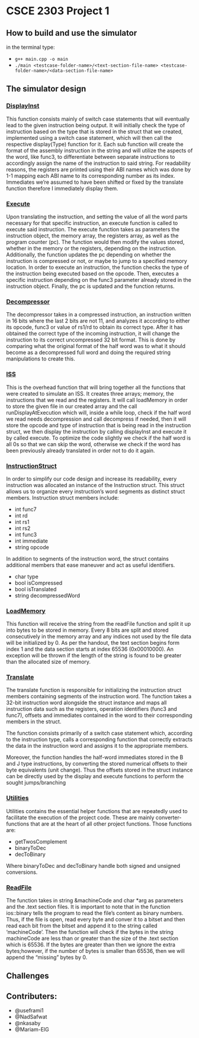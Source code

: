 # **CSCE 2303 Project 1**
## How to build and use the simulator 
in the terminal type:
- `g++ main.cpp -o main`
- `./main <testcase-folder-name>/<text-section-file-name> <testcase-folder-name>/<data-section-file-name>`

## The simulator design
### [DisplayInst](functions/displayInst.h)
This function consists mainly of switch case statements that will eventually lead to the given instruction being output. It will initially check the type of instruction based on the type that is stored in the struct that we created, implemented using a switch case statement, which will then call the respective display(Type) function for it. Each sub function will create the format of the assembly instruction in the string and will utilize the aspects of the word, like func3, to differentiate between separate instructions to accordingly assign the name of the instruction to said string. For readability reasons, the registers are printed using their ABI names which was done by 1-1 mapping each ABI name to its corresponding number as its index. Immediates we’re assumed to have been shifted or fixed by the translate function therefore I immediately display them.

### [Execute](functions/execute.h)
Upon translating the instruction, and setting the value of all the word parts necessary for that specific instruction, an execute function is called to execute said instruction. The execute function takes as parameters the instruction object, the memory array, the registers array, as well as the program counter (pc). The function would then modify the values stored, whether in the memory or the registers, depending on the instruction. Additionally, the function updates the pc depending on whether the instruction is compressed or not, or maybe to jump to a specified memory location. In order to execute an instruction, the function checks the type of the instruction being executed based on the opcode. Then, executes a specific instruction depending on the func3 parameter already stored in the instruction object. Finally, the pc is updated and the function returns.

### [Decompressor](functions/decompressor.h)
The decompressor takes in a compressed instruction, an instruction written in 16 bits where the last 2 bits are not 11, and analyzes it according to either its opcode, func3 or value of rs1/rd to obtain its correct type. After it has obtained the correct type of the incoming instruction, it will change the instruction to its correct uncompressed 32 bit format. This is done by comparing what the original format of the half word was to what it should become as a decompressed full word and doing the required string manipulations to create this. 

### [ISS](functions/ISS.h)
This is the overhead function that will bring together all the functions that were created to simulate an ISS. It creates three arrays; memory, the instructions that we read and the registers. It will call loadMemory in order to store the given file in our created array and the call runDisplayAtExecution which will, inside a while loop, check if the half word we read needs decompression and call decompress if needed, then it will store the opcode and type of instruction that is being read in the instruction struct, we then display the instruction by calling displayInst and execute it by called execute. To optimize the code slightly we check if the half word is all 0s so that we can skip the word, otherwise we check if the word has been previously already translated in order not to do it again.

### [InstructionStruct](functions/instructionStruct.h)
In order to simplify our code design and  increase its readability, every instruction was allocated an instance of the Instruction struct. This struct allows us to organize every instruction’s word segments as distinct struct members. Instruction struct members include:
- int func7
- int rd
- int rs1
- int rs2
- int func3
- int immediate
- string opcode

In addition to segments of the instruction word, the struct contains additional members that ease maneuver and act as useful identifiers.
- char type
- bool isCompressed
- bool isTranslated
- string decompressedWord

### [LoadMemory](functions/loadMemory.h)
This function will receive the string from the readFile function and split it up into bytes to be stored in memory. Every 8 bits are split and stored consecutively in the memory array and any indices not used by the file data will be initialized by 0. As per the handout, the text section begins form index 1 and the data section starts at index 65536 (0x00010000). An exception will be thrown if the length of the string is found to be greater than the allocated size of memory. 

### [Translate](functions/translate.h)
The translate function is responsible for initializing the instruction struct members containing segments of the instruction word. The function takes a 32-bit instruction word alongside the struct instance and maps all instruction data such as the registers, operation identifiers (func3 and func7), offsets and immediates contained in the word to their corresponding members in the struct. 

The function consists primarily of a switch case statement which, according to the instruction type, calls a corresponding function that correctly extracts the data in the instruction word and assigns it to the appropriate members.

Moreover, the function handles the half-word immediates stored in the B and J type instructions, by converting the stored numerical offsets to their byte equivalents (unit change). Thus the offsets stored in the struct instance can be directly used by the display and execute functions to perform the sought jumps/branching

### [Utilities](functions/utilities.h)
Utilities contains the essential helper functions that are repeatedly used to facilitate the execution of the project code. These are mainly converter-functions that are at the heart of all other project functions. Those functions are:
- getTwosComplement
- binaryToDec 
- decToBinary

Where binaryToDec and decToBinary handle both signed and unsigned  conversions.

### [ReadFile](functions/readFile.h)
The function takes in string &machineCode and char *arg as parameters and the .text section files. It is important to note that in the function ios::binary tells the program to read the file’s content as binary numbers. Thus, if the file is open, read every byte and conver it to a bitset and then read each bit from the bitset and append it to the string called ‘machineCode’. Then the function will check if the bytes in the string machineCode are less than or greater than the size of the .text section which is 65536. If the bytes are greater than then we ignore the extra bytes;however, if the number of bytes is smaller than 65536, then we will append the “missing” bytes by 0.
## Challenges

## Contributers:
- @useframi1
- @NadSafwat
- @nkasaby
- @Mariam-ElG
